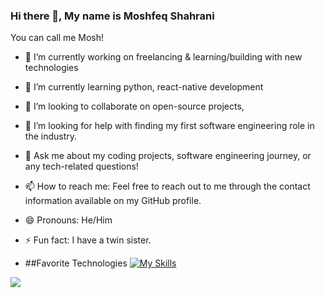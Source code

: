### Hi there 👋, My name is Moshfeq Shahrani
You can call me Mosh!




- 🔭 I’m currently working on freelancing & learning/building with new technologies
- 🌱 I’m currently learning python, react-native development
- 👯 I’m looking to collaborate on open-source projects, 
- 🤔 I’m looking for help with finding my first software engineering role in the industry.
- 💬 Ask me about my coding projects, software engineering journey, or any tech-related questions!
- 📫 How to reach me: Feel free to reach out to me through the contact information available on my GitHub profile.
- 😄 Pronouns: He/Him
- ⚡ Fun fact: I have a twin sister.

- ##Favorite Technologies
[![My Skills](https://skillicons.dev/icons?i=js,html,css,python,postgres,mysql,mongodb&theme=dark)](https://skillicons.dev)
<img src="https://github-readme-stats.vercel.app/api?username=moshahrani&show_icons=true"/>






